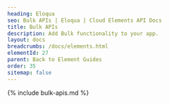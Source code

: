 ```yaml
---
heading: Eloqua
seo: Bulk APIs | Eloqua | Cloud Elements API Docs
title: Bulk APIs
description: Add Bulk functionality to your app.
layout: docs
breadcrumbs: /docs/elements.html
elementId: 27
parent: Back to Element Guides
order: 35
sitemap: false
---
```


{% include bulk-apis.md %}
